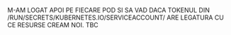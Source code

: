 M-AM LOGAT APOI PE FIECARE POD SI SA VAD DACA TOKENUL DIN /RUN/SECRETS/KUBERNETES.IO/SERVICEACCOUNT/ ARE LEGATURA CU CE RESURSE CREAM NOI. TBC
